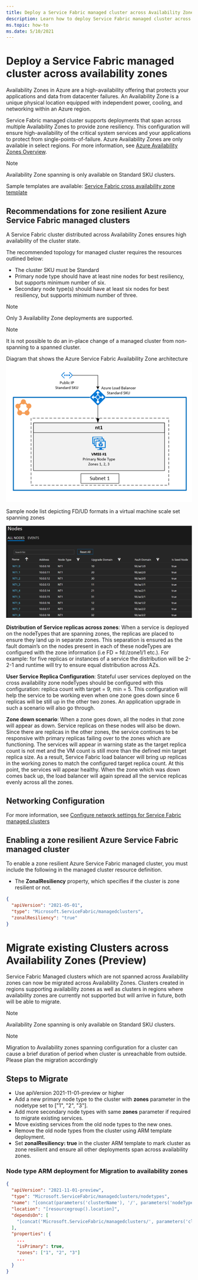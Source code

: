 ```yaml
---
title: Deploy a Service Fabric managed cluster across Availability Zones
description: Learn how to deploy Service Fabric managed cluster across Availability Zones and how to configure in an ARM template.
ms.topic: how-to
ms.date: 5/10/2021
---
```

# Deploy a Service Fabric managed cluster across availability zones

Availability Zones in Azure are a high-availability offering that protects your applications and data from datacenter failures. An Availability Zone is a unique physical location equipped with independent power, cooling, and networking within an Azure region.

Service Fabric managed cluster supports deployments that span across multiple Availability Zones to provide zone resiliency. This configuration will ensure high-availability of the critical system services and your applications to protect from single-points-of-failure. Azure Availability Zones are only available in select regions. For more information, see [Azure Availability Zones Overview](../availability-zones/az-overview.md).

>[!NOTE]
>Availability Zone spanning is only available on Standard SKU clusters.

Sample templates are available: [Service Fabric cross availability zone template](https://github.com/Azure-Samples/service-fabric-cluster-templates)

## Recommendations for zone resilient Azure Service Fabric managed clusters
A Service Fabric cluster distributed across Availability Zones ensures high availability of the cluster state. 

The recommended topology for managed cluster requires the resources outlined below:

* The cluster SKU must be Standard
* Primary node type should have at least nine nodes for best resiliency, but supports minimum number of six.
* Secondary node type(s) should have at least six nodes for best resiliency, but supports minimum number of three.

>[!NOTE]
>Only 3 Availability Zone deployments are supported.

>[!NOTE]
> It is not possible to do an in-place change of a managed cluster from non-spanning to a spanned cluster.

Diagram that shows the Azure Service Fabric Availability Zone architecture
 ![Azure Service Fabric Availability Zone Architecture][sf-multi-az-arch]

Sample node list depicting FD/UD formats in a virtual machine scale set spanning zones

 ![Sample node list depicting FD/UD formats in a virtual machine scale set spanning zones.][sfmc-multi-az-nodes]

**Distribution of Service replicas across zones**:
When a service is deployed on the nodeTypes that are spanning zones, the replicas are placed to ensure they land up in separate zones. This separation is ensured as the fault domain’s on the nodes present in each of these nodeTypes are configured with the zone information (i.e FD = fd:/zone1/1 etc.). For example: for five replicas or instances of a service the distribution will be 2-2-1 and runtime will try to ensure equal distribution across AZs.

**User Service Replica Configuration**:
Stateful user services deployed on the cross availability zone nodeTypes should be configured with this configuration: replica count with target = 9, min = 5. This configuration will help the service to be working even when one zone goes down since 6 replicas will be still up in the other two zones. An application upgrade in such a scenario will also go through.

**Zone down scenario**:
When a zone goes down, all the nodes in that zone will appear as down. Service replicas on these nodes will also be down. Since there are replicas in the other zones, the service continues to be responsive with primary replicas failing over to the zones which are functioning. The services will appear in warning state as the target replica count is not met and the VM count is still more than the defined min target replica size. As a result, Service Fabric load balancer will bring up replicas in the working zones to match the configured target replica count. At this point, the services will appear healthy. When the zone which was down comes back up, the load balancer will again spread all the service replicas evenly across all the zones.

## Networking Configuration
For more information, see [Configure network settings for Service Fabric managed clusters](./how-to-managed-cluster-networking.md)

## Enabling a zone resilient Azure Service Fabric managed cluster
To enable a zone resilient Azure Service Fabric managed cluster, you must include the following in the managed cluster resource definition.

* The **ZonalResiliency** property, which specifies if the cluster is zone resilient or not.

```json
{
  "apiVersion": "2021-05-01",
  "type": "Microsoft.ServiceFabric/managedclusters",
  "zonalResiliency": "true"
}
```
# Migrate existing Clusters across Availability Zones (Preview) 
Service Fabric Managed clusters which are not spanned across Availability zones can now be migrated across Availability Zones. Clusters created in regions supporting availability zones as well as clusters in regions where availability zones are currently not supported but will arrive in future, both will be able to migrate. 

>[!NOTE]
>Availability Zone spanning is only available on Standard SKU clusters.

>[!NOTE]
>Migration to Availability zones spanning configuration for a cluster can cause a brief duration of period when cluster is unreachable from outside. Please plan the migration accordingly

## Steps to Migrate 
* Use apiVersion 2021-11-01-preview or higher 
* Add a new primary node type to the cluster with **zones** parameter in the nodetype set to ["1", "2", "3"].
* Add more secondary node types with same **zones** parameter if required to migrate existing services. 
* Move existing services from the old node types to the new ones.
* Remove the old node types from the cluster using ARM template deployment. 
* Set **zonalResiliency: true**  in the cluster ARM template to mark cluster as zone resilient and ensure all other deployments span across availability zones.

### Node type ARM deployment for Migration to availability zones
```json
{
  "apiVersion": "2021-11-01-preview",
  "type": "Microsoft.ServiceFabric/managedclusters/nodetypes",
  "name": "[concat(parameters('clusterName'), '/', parameters('nodeTypeName'))]",
  "location": "[resourcegroup().location]",
  "dependsOn": [
    "[concat('Microsoft.ServiceFabric/managedclusters/', parameters('clusterName'))]"
  ],
  "properties": {
    ...
    "isPrimary": true,
    "zones": ["1", "2", "3"]
    ...
  }
}
```
[sf-architecture]: ./media/service-fabric-cross-availability-zones/sf-cross-az-topology.png
[sf-architecture]: ./media/service-fabric-cross-availability-zones/sf-cross-az-topology.png
[sf-multi-az-arch]: ./media/service-fabric-cross-availability-zones/sf-multi-az-topology.png
[sfmc-multi-az-nodes]: ./media/how-to-managed-cluster-availability-zones/sfmc-multi-az-nodes.png
